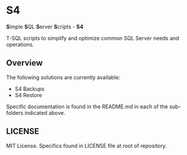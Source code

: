 ﻿# S4
**S**imple **S**QL **S**erver **S**cripts - **S4**

T-SQL scripts to simplify and optimize common SQL Server needs and operations. 

## Overview
The following solutions are currently available:
- S4 Backups 
- S4 Restore

Specific documentation is found in the README.md in each of the sub-folders indicated above.

## LICENSE
MIT License. Specifics found in LICENSE file at root of repository.